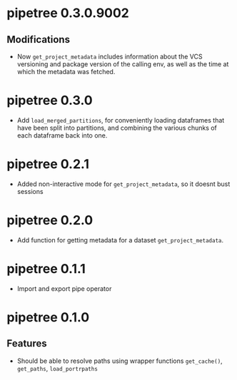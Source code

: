 # pipetree 0.3.0.9002

## Modifications

- Now `get_project_metadata` includes information about the VCS versioning and 
  package version of the calling env, as well as the time at which the metadata was
  fetched.

# pipetree 0.3.0

- Add `load_merged_partitions`, for conveniently loading dataframes that have been 
  split into partitions, and combining the various chunks of each dataframe back into one.

# pipetree 0.2.1

- Added non-interactive mode for `get_project_metadata`, so it doesnt bust sessions

# pipetree 0.2.0

- Add function for getting metadata for a dataset
  `get_project_metadata`. 

# pipetree 0.1.1

- Import and export pipe operator

# pipetree 0.1.0

## Features

- Should be able to resolve paths using wrapper functions `get_cache()`, `get_paths`, `load_portrpaths`

